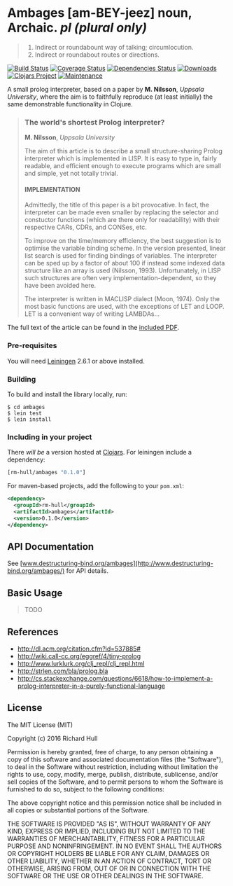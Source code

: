 # Ambages [am-BEY-jeez] noun, Archaic. _pl (plural only)_

> 1. Indirect or roundabount way of talking; circumlocution.
> 2. Indirect or roundabout routes or directions.

[![Build Status](https://travis-ci.org/rm-hull/ambages.svg?branch=master)](http://travis-ci.org/rm-hull/ambages) 
[![Coverage Status](https://coveralls.io/repos/rm-hull/ambages/badge.svg?branch=master)](https://coveralls.io/r/rm-hull/ambages?branch=master) 
[![Dependencies Status](https://versions.deps.co/rm-hull/ambages/status.svg)](https://versions.deps.co/rm-hull/ambages) 
[![Downloads](https://versions.deps.co/rm-hull/ambages/downloads.svg)](https://versions.deps.co/rm-hull/ambages) 
[![Clojars Project](https://img.shields.io/clojars/v/rm-hull/ambages.svg)](https://clojars.org/rm-hull/ambages)
[![Maintenance](https://img.shields.io/maintenance/yes/2018.svg?maxAge=2592000)]()

A small prolog interpreter, based on a paper by **M. Nilsson**, _Uppsala University_,
where the aim is to faithfully reproduce (at least initially) the same demonstrable
functionality in Clojure.

> ### The world's shortest Prolog interpreter?
> **M. Nilsson**, _Uppsala University_
>
> The aim of this article is to describe a small structure-sharing Prolog interpreter
> which is implemented in LISP. It is easy to type in, fairly readable, and efficient
> enough to execute programs which are small and simple, yet not totally trivial.
>
> #### IMPLEMENTATION
> Admittedly, the title of this paper is a bit provocative. In fact, the interpreter
> can be made even smaller by replacing the selector and constuctor functions
> (which are there only for readability) with their respective CARs, CDRs, and
> CONSes, etc.
>
> To improve on the time/memory efficiency, the best suggestion is to optimise
> the variable binding scheme. In the version presented, linear list search is used
> for finding bindings of variables. The interpreter can be sped up by a factor of
> about 100 if instead some indexed data structure like an array is used (Nilsson,
> 1993). Unfortunately, in LISP such structures are often very implementation-dependent,
> so they have been avoided here.
>
> The interpreter is written in MACLISP dialect (Moon, 1974). Only the most basic
> functions are used, with the exceptions of LET and LOOP. LET is a convenient
> way of writing LAMBDAs...

The full text of the article can be found in the [included PDF](https://github.com/rm-hull/ambages/blob/master/doc/twspi.pdf).

### Pre-requisites

You will need [Leiningen](https://github.com/technomancy/leiningen) 2.6.1 or above installed.

### Building

To build and install the library locally, run:

    $ cd ambages
    $ lein test
    $ lein install

### Including in your project

There _will be_ a version hosted at [Clojars](https://clojars.org/rm-hull/ambages).
For leiningen include a dependency:

```clojure
[rm-hull/ambages "0.1.0"]
```

For maven-based projects, add the following to your `pom.xml`:

```xml
<dependency>
  <groupId>rm-hull</groupId>
  <artifactId>ambages</artifactId>
  <version>0.1.0</version>
</dependency>
```

## API Documentation

See [www.destructuring-bind.org/ambages](http://www.destructuring-bind.org/ambages/) for API details.

## Basic Usage

> TODO

## References

* http://dl.acm.org/citation.cfm?id=537885#
* http://wiki.call-cc.org/eggref/4/tiny-prolog
* http://www.lurklurk.org/clj_repl/clj_repl.html
* http://strlen.com/bla/prolog.bla
* http://cs.stackexchange.com/questions/6618/how-to-implement-a-prolog-interpreter-in-a-purely-functional-language

## License

The MIT License (MIT)

Copyright (c) 2016 Richard Hull

Permission is hereby granted, free of charge, to any person obtaining a copy of
this software and associated documentation files (the "Software"), to deal in
the Software without restriction, including without limitation the rights to
use, copy, modify, merge, publish, distribute, sublicense, and/or sell copies of
the Software, and to permit persons to whom the Software is furnished to do so,
subject to the following conditions:

The above copyright notice and this permission notice shall be included in all
copies or substantial portions of the Software.

THE SOFTWARE IS PROVIDED "AS IS", WITHOUT WARRANTY OF ANY KIND, EXPRESS OR
IMPLIED, INCLUDING BUT NOT LIMITED TO THE WARRANTIES OF MERCHANTABILITY, FITNESS
FOR A PARTICULAR PURPOSE AND NONINFRINGEMENT. IN NO EVENT SHALL THE AUTHORS OR
COPYRIGHT HOLDERS BE LIABLE FOR ANY CLAIM, DAMAGES OR OTHER LIABILITY, WHETHER
IN AN ACTION OF CONTRACT, TORT OR OTHERWISE, ARISING FROM, OUT OF OR IN
CONNECTION WITH THE SOFTWARE OR THE USE OR OTHER DEALINGS IN THE SOFTWARE.
